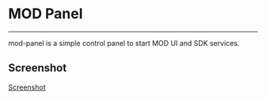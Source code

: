 # MOD Panel
---------------

mod-panel is a simple control panel to start MOD UI and SDK services.

Screenshot
---------------

[Screenshot](https://raw.githubusercontent.com/falkTX/mod-panel/master/screenshot.png)
